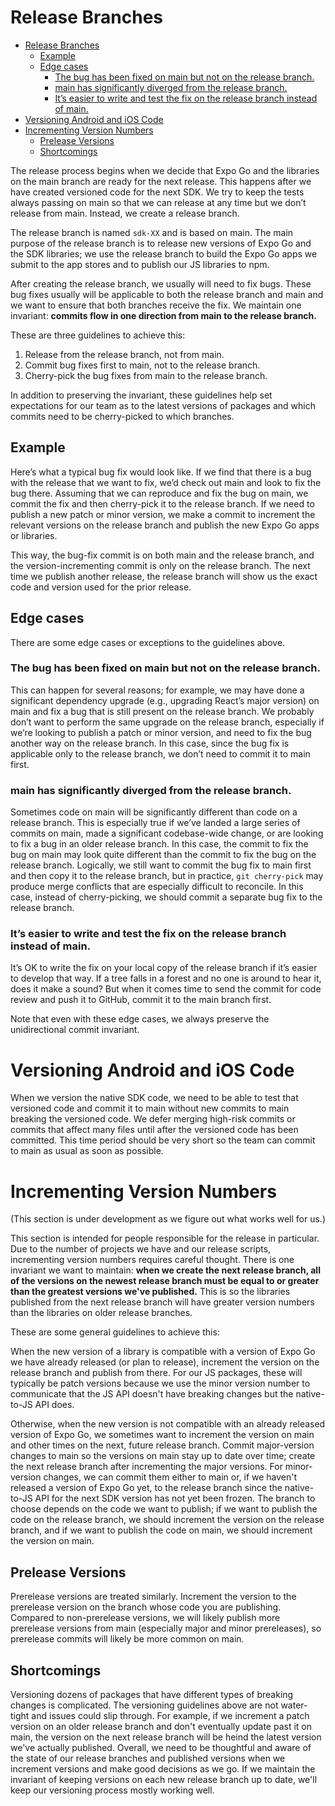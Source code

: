 # Release Branches

- [Release Branches](#release-branches)
  - [Example](#example)
  - [Edge cases](#edge-cases)
    - [The bug has been fixed on main but not on the release branch.](#the-bug-has-been-fixed-on-main-but-not-on-the-release-branch)
    - [main has significantly diverged from the release branch.](#main-has-significantly-diverged-from-the-release-branch)
    - [It’s easier to write and test the fix on the release branch instead of main.](#it-s-easier-to-write-and-test-the-fix-on-the-release-branch-instead-of-main)
- [Versioning Android and iOS Code](#versioning-android-and-ios-code)
- [Incrementing Version Numbers](#incrementing-version-numbers)
  - [Prelease Versions](#prelease-versions)
  - [Shortcomings](#shortcomings)

The release process begins when we decide that Expo Go and the libraries on the main branch are ready for the next release. This happens after we have created versioned code for the next SDK. We try to keep the tests always passing on main so that we can release at any time but we don’t release from main. Instead, we create a release branch.

The release branch is named `sdk-XX` and is based on main. The main purpose of the release branch is to release new versions of Expo Go and the SDK libraries; we use the release branch to build the Expo Go apps we submit to the app stores and to publish our JS libraries to npm.

After creating the release branch, we usually will need to fix bugs. These bug fixes usually will be applicable to both the release branch and main and we want to ensure that both branches receive the fix. We maintain one invariant: **commits flow in one direction from main to the release branch.**

These are three guidelines to achieve this:

1. Release from the release branch, not from main.
2. Commit bug fixes first to main, not to the release branch.
3. Cherry-pick the bug fixes from main to the release branch.

In addition to preserving the invariant, these guidelines help set expectations for our team as to the latest versions of packages and which commits need to be cherry-picked to which branches.

## Example

Here’s what a typical bug fix would look like. If we find that there is a bug with the release that we want to fix, we’d check out main and look to fix the bug there. Assuming that we can reproduce and fix the bug on main, we commit the fix and then cherry-pick it to the release branch. If we need to publish a new patch or minor version, we make a commit to increment the relevant versions on the release branch and publish the new Expo Go apps or libraries.

This way, the bug-fix commit is on both main and the release branch, and the version-incrementing commit is only on the release branch. The next time we publish another release, the release branch will show us the exact code and version used for the prior release.

## Edge cases

There are some edge cases or exceptions to the guidelines above.

### The bug has been fixed on main but not on the release branch.

This can happen for several reasons; for example, we may have done a significant dependency upgrade (e.g., upgrading React’s major version) on main and fix a bug that is still present on the release branch. We probably don’t want to perform the same upgrade on the release branch, especially if we’re looking to publish a patch or minor version, and need to fix the bug another way on the release branch. In this case, since the bug fix is applicable only to the release branch, we don’t need to commit it to main first.

### main has significantly diverged from the release branch.

Sometimes code on main will be significantly different than code on a release branch. This is especially true if we’ve landed a large series of commits on main, made a significant codebase-wide change, or are looking to fix a bug in an older release branch. In this case, the commit to fix the bug on main may look quite different than the commit to fix the bug on the release branch. Logically, we still want to commit the bug fix to main first and then copy it to the release branch, but in practice, `git cherry-pick` may produce merge conflicts that are especially difficult to reconcile. In this case, instead of cherry-picking, we should commit a separate bug fix to the release branch.

### It’s easier to write and test the fix on the release branch instead of main.

It’s OK to write the fix on your local copy of the release branch if it’s easier to develop that way. If a tree falls in a forest and no one is around to hear it, does it make a sound? But when it comes time to send the commit for code review and push it to GitHub, commit it to the main branch first.

Note that even with these edge cases, we always preserve the unidirectional commit invariant.

# Versioning Android and iOS Code

When we version the native SDK code, we need to be able to test that versioned code and commit it to main without new commits to main breaking the versioned code. We defer merging high-risk commits or commits that affect many files until after the versioned code has been committed. This time period should be very short so the team can commit to main as usual as soon as possible.

# Incrementing Version Numbers

(This section is under development as we figure out what works well for us.)

This section is intended for people responsible for the release in particular. Due to the number of projects we have and our release scripts, incrementing version numbers requires careful thought. There is one invariant we want to maintain: **when we create the next release branch, all of the versions on the newest release branch must be equal to or greater than the greatest versions we've published.** This is so the libraries published from the next release branch will have greater version numbers than the libraries on older release branches.

These are some general guidelines to achieve this:

When the new version of a library is compatible with a version of Expo Go we have already released (or plan to release), increment the version on the release branch and publish from there. For our JS packages, these will typically be patch versions because we use the minor version number to communicate that the JS API doesn't have breaking changes but the native-to-JS API does.

Otherwise, when the new version is not compatible with an already released version of Expo Go, we sometimes want to increment the version on main and other times on the next, future release branch. Commit major-version changes to main so the versions on main stay up to date over time; create the next release branch after incrementing the major versions. For minor-version changes, we can commit them either to main or, if we haven't released a version of Expo Go yet, to the release branch since the native-to-JS API for the next SDK version has not yet been frozen. The branch to choose depends on the code we want to publish; if we want to publish the code on the release branch, we should increment the version on the release branch, and if we want to publish the code on main, we should increment the version on main.

## Prelease Versions

Prerelease versions are treated similarly. Increment the version to the prerelease version on the branch whose code you are publishing. Compared to non-prerelease versions, we will likely publish more prerelease versions from main (especially major and minor prereleases), so prerelease commits will likely be more common on main.

## Shortcomings

Versioning dozens of packages that have different types of breaking changes is complicated. The versioning guidelines above are not water-tight and issues could slip through. For example, if we increment a patch version on an older release branch and don't eventually update past it on main, the version on the next release branch will be heind the latest version we've actually published. Overall, we need to be thoughtful and aware of the state of our release branches and published versions when we increment versions and make good decisions as we go. If we maintain the invariant of keeping versions on each new release branch up to date, we'll keep our versioning process mostly working well.
